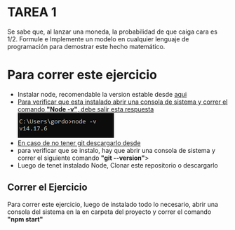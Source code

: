 <h1>TAREA 1</h1>
<p>Se sabe que, al lanzar una moneda, la probabilidad de que caiga
cara es 1/2. Formule e Implemente un modelo en cualquier
lenguaje de programación para demostrar este hecho
matemático.</p>

<h1>Para correr este ejercicio</h1>
<ul>
    <li>Instalar node, recomendable la version estable desde <a href="https://nodejs.org/es/">aqui</></li>
    <li>Para verificar que esta instalado abrir una consola de sistema y correr el comando <strong>"Node -v"</strong>, debe salir esta respuesta</li>
    <img src="./img/img1.png">
    <li>En caso de no tener git descargarlo desde <a href="https://git-scm.com/downloads"></a></li>
    <li>para verificar que se instalo, hay que abrir una consola de sistema y correr el siguiente comando <strong>"git --version"</strong>></li>
    <li>Luego de tenet instalado Node, Clonar este repositorio o descargarlo</li>
</ul>

<h2>Correr el Ejercicio</h2>
<p>Para correr este ejercicio, luego de instalado todo lo necesario, abrir una consola del sistema en la en carpeta del proyecto y correr el comando <strong>"npm start"</strong></p>
